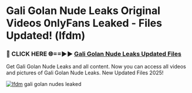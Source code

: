 # Gali Golan Nude Leaks Original Videos 0nlyFans Leaked - Files Updated! (lfdm)

<h3>🔴 CLICK HERE 🌐==►► <a href="https://tinyurl.com/52m3yx9h" rel="nofollow">Gali Golan Nude Leaks Updated Files</a></h3>

Get Gali Golan Nude Leaks and all content. Now you can access all videos and pictures of Gali Golan Nude Leaks. New Updated Files 2025!

[![lfdm](https://i.imgur.com/TnHtlc8.gif)](https://tinyurl.com/52m3yx9h)
gali golan nudes leaked